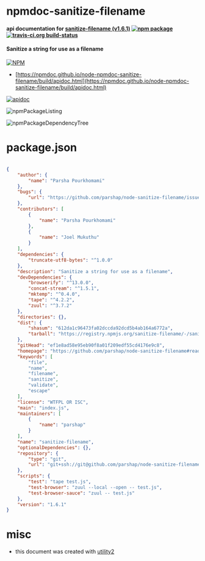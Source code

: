 # npmdoc-sanitize-filename

#### api documentation for  [sanitize-filename (v1.6.1)](https://github.com/parshap/node-sanitize-filename#readme)  [![npm package](https://img.shields.io/npm/v/npmdoc-sanitize-filename.svg?style=flat-square)](https://www.npmjs.org/package/npmdoc-sanitize-filename) [![travis-ci.org build-status](https://api.travis-ci.org/npmdoc/node-npmdoc-sanitize-filename.svg)](https://travis-ci.org/npmdoc/node-npmdoc-sanitize-filename)

#### Sanitize a string for use as a filename

[![NPM](https://nodei.co/npm/sanitize-filename.png?downloads=true&downloadRank=true&stars=true)](https://www.npmjs.com/package/sanitize-filename)

- [https://npmdoc.github.io/node-npmdoc-sanitize-filename/build/apidoc.html](https://npmdoc.github.io/node-npmdoc-sanitize-filename/build/apidoc.html)

[![apidoc](https://npmdoc.github.io/node-npmdoc-sanitize-filename/build/screenCapture.buildCi.browser.%252Ftmp%252Fbuild%252Fapidoc.html.png)](https://npmdoc.github.io/node-npmdoc-sanitize-filename/build/apidoc.html)

![npmPackageListing](https://npmdoc.github.io/node-npmdoc-sanitize-filename/build/screenCapture.npmPackageListing.svg)

![npmPackageDependencyTree](https://npmdoc.github.io/node-npmdoc-sanitize-filename/build/screenCapture.npmPackageDependencyTree.svg)



# package.json

```json

{
    "author": {
        "name": "Parsha Pourkhomami"
    },
    "bugs": {
        "url": "https://github.com/parshap/node-sanitize-filename/issues"
    },
    "contributors": [
        {
            "name": "Parsha Pourkhomami"
        },
        {
            "name": "Joel Mukuthu"
        }
    ],
    "dependencies": {
        "truncate-utf8-bytes": "^1.0.0"
    },
    "description": "Sanitize a string for use as a filename",
    "devDependencies": {
        "browserify": "^13.0.0",
        "concat-stream": "^1.5.1",
        "mktemp": "^0.4.0",
        "tape": "^4.2.2",
        "zuul": "^3.7.2"
    },
    "directories": {},
    "dist": {
        "shasum": "612da1c96473fa02dccda92dcd5b4ab164a6772a",
        "tarball": "https://registry.npmjs.org/sanitize-filename/-/sanitize-filename-1.6.1.tgz"
    },
    "gitHead": "ef1e8ad58e95eb90f8a01f209edf55cd4176e9c8",
    "homepage": "https://github.com/parshap/node-sanitize-filename#readme",
    "keywords": [
        "file",
        "name",
        "filename",
        "sanitize",
        "validate",
        "escape"
    ],
    "license": "WTFPL OR ISC",
    "main": "index.js",
    "maintainers": [
        {
            "name": "parshap"
        }
    ],
    "name": "sanitize-filename",
    "optionalDependencies": {},
    "repository": {
        "type": "git",
        "url": "git+ssh://git@github.com/parshap/node-sanitize-filename.git"
    },
    "scripts": {
        "test": "tape test.js",
        "test-browser": "zuul --local --open -- test.js",
        "test-browser-sauce": "zuul -- test.js"
    },
    "version": "1.6.1"
}
```



# misc
- this document was created with [utility2](https://github.com/kaizhu256/node-utility2)
